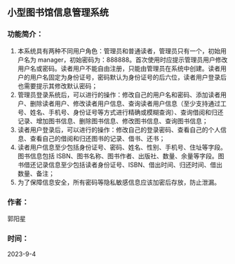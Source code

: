 ## 小型图书馆信息管理系统

### 功能简介：

1. 本系统具有两种不同用户角色：管理员和普通读者，管理员只有一个，初始用户名为 manager，初始密码为：888888。首次使用时应提示管理员用户修改用户名或密码。读者用户不能自由注册，只能由管理员在系统中创建。读者用户的用户名固定为身份证号，密码默认为身份证号的后六位，读者用户登录后也需要提示其修改默认密码；
2. 管理员登录系统后，可以进行的操作：修改自己的用户名和密码、添加读者用户、删除读者用户、修改读者用户信息、查询读者用户信息（至少支持通过工号、姓名、手机号、身份证号等方式进行精确或模糊查询）、查询借阅和归还记录、增加图书信息、删除图书信息、修改图书信息、查询图书信息；
3. 读者用户登录后，可以进行的操作：修改自己的登录密码、查看自己的个人信息、查看自己的借阅和归还图书的记录、借书、还书；
4. 读者用户信息至少包括身份证号、密码、姓名、性别、手机号、住址等字段。图书信息包括 ISBN、图书名称、图书作者、出版社、数量、余量等字段。图书借还记录信息至少包括读者身份证号、ISBN、借出时间、归还时间、借出数量、备注；
5. 为了保障信息安全，所有密码等隐私敏感信息应该加密后存放，防止泄漏。

### 作者：

郭阳星

### 时间：

2023-9-4

